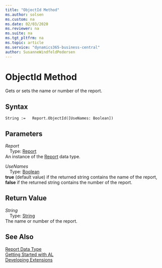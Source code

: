 ```yaml
---
title: "ObjectId Method"
ms.author: solsen
ms.custom: na
ms.date: 02/03/2020
ms.reviewer: na
ms.suite: na
ms.tgt_pltfrm: na
ms.topic: article
ms.service: "dynamics365-business-central"
author: SusanneWindfeldPedersen
---
```

[//]: # (START>DO_NOT_EDIT)
[//]: # (IMPORTANT:Do not edit any of the content between here and the END>DO_NOT_EDIT.)
[//]: # (Any modifications should be made in the .xml files in the ModernDev repo.)
# ObjectId Method
Gets or sets the name or number of the report.


## Syntax
```
String :=   Report.ObjectId([UseNames: Boolean])
```
## Parameters
*Report*  
&emsp;Type: [Report](report-data-type.md)  
An instance of the [Report](report-data-type.md) data type.  

*UseNames*  
&emsp;Type: [Boolean](../boolean/boolean-data-type.md)  
**true** (default value) if the returned string contains the name of the report, **false** if the returned string contains the number of the report.  


## Return Value
*String*  
&emsp;Type: [String](../string/string-data-type.md)  
The name or number of the report.  


[//]: # (IMPORTANT: END>DO_NOT_EDIT)
## See Also
[Report Data Type](report-data-type.md)  
[Getting Started with AL](../../devenv-get-started.md)  
[Developing Extensions](../../devenv-dev-overview.md)